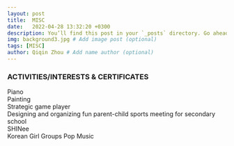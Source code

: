 ```yaml
---
layout: post
title:  MISC
date:   2022-04-28 13:32:20 +0300
description: You’ll find this post in your `_posts` directory. Go ahead and edit it and re-build the site to see your changes. # Add post description (optional)
img: background3.jpg # Add image post (optional)
tags: [MISC]
author: Qiqin Zhou # Add name author (optional)
---
```

### ACTIVITIES/INTERESTS & CERTIFICATES  
>
Piano  
Painting  
Strategic game player  
Designing and organizing fun parent-child sports meeting for secondary school  
SHINee  
Korean Girl Groups Pop Music  
